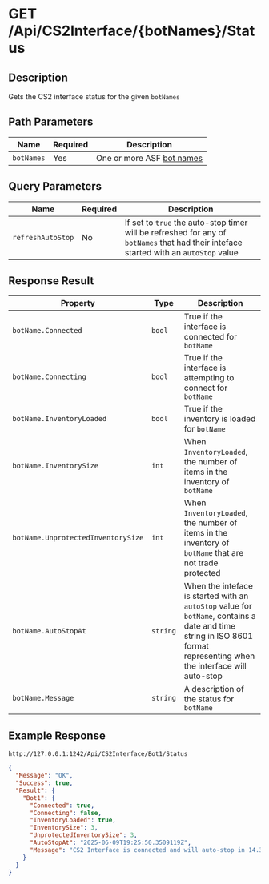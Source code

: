 # GET /Api/CS2Interface/{botNames}/Status

## Description

Gets the CS2 interface status for the given `botNames`

## Path Parameters

Name | Required | Description
--- | --- | ---
`botNames` | Yes | One or more ASF [bot names](https://github.com/JustArchiNET/ArchiSteamFarm/wiki/Commands#bots-argument)

## Query Parameters

Name | Required | Description
--- | --- | ---
`refreshAutoStop` | No | If set to `true` the auto-stop timer will be refreshed for any of `botNames` that had their inteface started with an `autoStop` value

## Response Result

Property | Type | Description
--- | --- | ---
`botName.Connected` | `bool` | True if the interface is connected for `botName`
`botName.Connecting` | `bool` | True if the interface is attempting to connect for `botName`
`botName.InventoryLoaded` | `bool` | True if the inventory is loaded for `botName`
`botName.InventorySize` | `int` | When `InventoryLoaded`, the number of items in the inventory of `botName`
`botName.UnprotectedInventorySize` | `int` | When `InventoryLoaded`, the number of items in the inventory of `botName` that are not trade protected
`botName.AutoStopAt` | `string` | When the inteface is started with an `autoStop` value for `botName`, contains a date and time string in ISO 8601 format representing when the interface will auto-stop
`botName.Message` | `string` | A description of the status for `botName`

## Example Response

```
http://127.0.0.1:1242/Api/CS2Interface/Bot1/Status
```

```json
{
  "Message": "OK",
  "Success": true,
  "Result": {
    "Bot1": {
      "Connected": true,
      "Connecting": false,
      "InventoryLoaded": true,
      "InventorySize": 3,
      "UnprotectedInventorySize": 3,
      "AutoStopAt": "2025-06-09T19:25:50.3509119Z",
      "Message": "CS2 Interface is connected and will auto-stop in 14.33 minutes"
    }
  }
}
```
